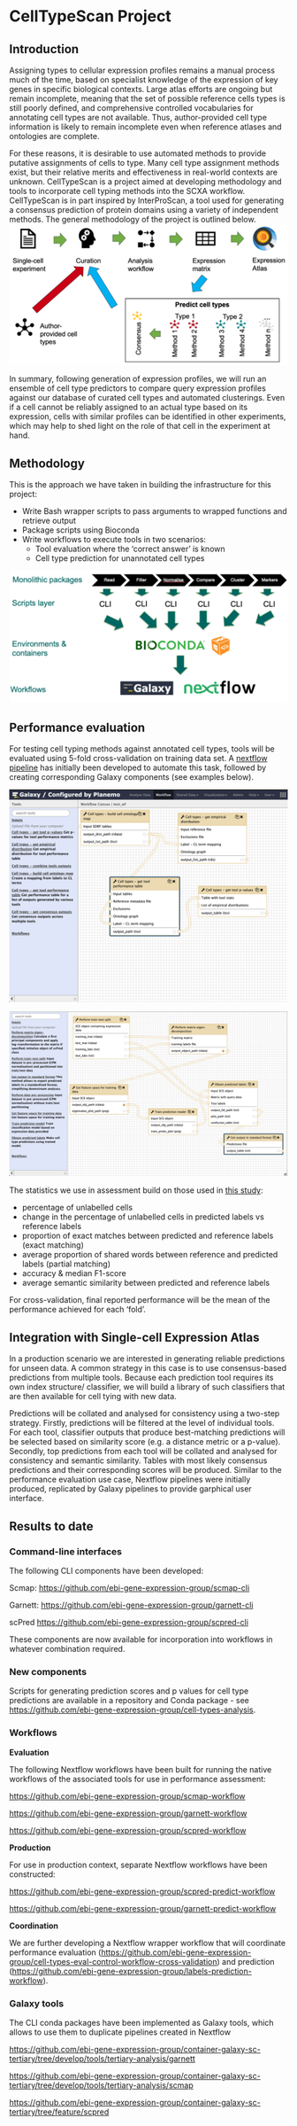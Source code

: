 # CellTypeScan Project

## Introduction
Assigning types to cellular expression profiles remains a manual process much of the time, based on specialist knowledge of the expression of key genes in specific biological contexts. Large atlas efforts are ongoing but remain incomplete, meaning that the set of possible reference cells types is still poorly defined, and comprehensive controlled vocabularies for annotating cell types are not available. Thus, author-provided cell type information is likely to remain incomplete even when reference atlases and ontologies are complete.

For these reasons, it is desirable to use automated methods to provide putative assignments of cells to type. Many cell type assignment methods exist, but their relative merits and effectiveness in real-world contexts are unknown. CellTypeScan is a project aimed at developing methodology and tools to incorporate cell typing methods into the SCXA workflow. CellTypeScan is in part inspired by InterProScan, a tool used for generating a consensus prediction of protein domains using a variety of independent methods. The general methodology of the project is outlined below. 
![](img/CellTypeScan_scheme.png)

In summary, following generation of expression profiles, we will run an ensemble of cell type predictors to compare query expression profiles against our database of curated cell types and automated clusterings. Even if a cell cannot be reliably assigned to an actual type based on its expression, cells with similar profiles can be identified in other experiments, which may help to shed light on the role of that cell in the experiment at hand.

## Methodology
This is the approach we have taken in building the infrastructure for this project:

* Write Bash wrapper scripts to pass arguments to wrapped functions and retrieve output
* Package scripts using Bioconda
* Write workflows to execute tools in two scenarios:
    * Tool evaluation where the ‘correct answer’ is known
    * Cell type prediction for unannotated cell types

![](img/CellTypeScan_methodology.png)


## Performance evaluation 
For testing cell typing methods against annotated cell types, tools will be evaluated using 5-fold cross-validation on training data set. A [nextflow pipeline]() has initially been developed to automate this task, followed by creating corresponding Galaxy components (see examples below). 

![](img/label_analysis_galaxy.png)

![](img/scpred_wf_galaxy.png)

The statistics we use in assessment build on those used in [this study](https://github.com/tabdelaal/scRNAseq_Benchmark):
* percentage of unlabelled cells
* change in the percentage of unlabelled cells in predicted labels vs reference labels
* proportion of exact matches between predicted and reference labels (exact matching)
* average proportion of shared words between reference and predicted labels (partial matching)
* accuracy & median F1-score
* average semantic similarity between predicted and reference labels

For cross-validation, final reported performance will be the mean of the performance achieved for each ‘fold’.

## Integration with Single-cell Expression Atlas 
In a production scenario we are interested in generating reliable predictions for unseen data. A common strategy in this case is to use consensus-based predictions from multiple tools. Because each prediction tool requires its own index structure/ classifier, we will build a library of such classifiers that are then available for cell tying with new data. 

Predictions will be collated and analysed for consistency using a two-step strategy. Firstly, predictions will be filtered at the level of individual tools. For each tool, classifier outputs that produce best-matching predictions will be selected based on similarity score (e.g. a distance metric or a p-value). Secondly, top predictions from each tool will be collated and analysed for consistency and semantic similarity. Tables with most likely consensus predictions and their corresponding scores will be produced. Similar to the performance evaluation use case, Nextflow pipelines were initially produced, replicated by Galaxy pipelines to provide garphical user interface. 


## Results to date 

### Command-line interfaces 
The following CLI components have been developed:

Scmap: https://github.com/ebi-gene-expression-group/scmap-cli

Garnett: https://github.com/ebi-gene-expression-group/garnett-cli

scPred https://github.com/ebi-gene-expression-group/scpred-cli

These components are now available for incorporation into workflows in whatever combination required. 

### New components
Scripts for generating prediction scores and p values for cell type predictions are available in a repository and Conda package - see https://github.com/ebi-gene-expression-group/cell-types-analysis. 

### Workflows 

**Evaluation** 

The following Nextflow workflows have been built for running the native workflows of the associated tools for use in performance assessment:

https://github.com/ebi-gene-expression-group/scmap-workflow

https://github.com/ebi-gene-expression-group/garnett-workflow

https://github.com/ebi-gene-expression-group/scpred-workflow

**Production**

For use in production context, separate Nextflow workflows have been constructed:

https://github.com/ebi-gene-expression-group/scpred-predict-workflow

https://github.com/ebi-gene-expression-group/garnett-predict-workflow

**Coordination**

We are further developing a Nextflow wrapper workflow that will coordinate performance evaluation (https://github.com/ebi-gene-expression-group/cell-types-eval-control-workflow-cross-validation) and prediction (https://github.com/ebi-gene-expression-group/labels-prediction-workflow).

### Galaxy tools 
The CLI conda packages have been implemented as Galaxy tools, which allows to use them to duplicate pipelines created in Nextflow 

https://github.com/ebi-gene-expression-group/container-galaxy-sc-tertiary/tree/develop/tools/tertiary-analysis/garnett

https://github.com/ebi-gene-expression-group/container-galaxy-sc-tertiary/tree/develop/tools/tertiary-analysis/scmap

https://github.com/ebi-gene-expression-group/container-galaxy-sc-tertiary/tree/feature/scpred




